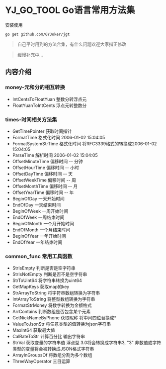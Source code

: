 # YJ_GO_TOOL Go语言常用方法集

安装使用
```shell
go get github.com/GYJoker/jgt 
```


> 自己平时用到的方法合集，有什么问题欢迎大家指正修改

> 缓慢补充中...


## 内容介绍
### money-元和分的相互转换
- IntCentsToFloatYuan 整数分转浮点元
- FloatYuanToIntCents 浮点元转整数分

### times-时间相关方法集
- GetTimePointer 获取时间指针
- FormatTime 格式化时间  2006-01-02 15:04:05
- FormatSystemStrTime 格式化时间 将RFC3339格式的转换成2006-01-02 15:04:05
- ParseTime 解析时间  2006-01-02 15:04:05
- OffsetMinuteTime 偏移时间 -- 分钟
- OffsetHourTime 偏移时间 -- 小时
- OffsetDayTime 偏移时间 -- 天
- OffsetWeekTime 偏移时间 -- 周
- OffsetMonthTime 偏移时间 -- 月
- OffsetYearTime 偏移时间 -- 年
- BeginOfDay 一天开始时间
- EndOfDay 一天结束时间
- BeginOfWeek 一周开始时间
- EndOfWeek 一周结束时间
- BeginOfMonth 一个月开始时间
- EndOfMonth 一个月结束时间
- BeginOfYear 一年开始时间
- EndOfYear 一年结束时间

### common_func 常用工具函数
- StrIsEmpty 判断是否是空字符串
- StrIsNotEmpty 判断是否不是空字符串
- StrToUint64 将字符串转换为uint64
- GetMapKeys 获取map的key
- StrArrayToString 将字符串数组转换为字符串
- IntArrayToString 将整型数组转换为字符串
- FormatStrMoney 将数字转换为金额格式
- ArrContains 判断数组是否包含某个元素
- GetNickNameByPhone 获取昵称 将中间四位替换成*
- ValueToJsonStr 将任意类型的值转换为json字符串
- MaxInt64 获取最大值
- CalRateToStr 计算百分比 输出字符串
- StrVal 获取变量的字符串值 浮点型 3.0将会转换成字符串3, "3"  非数值或字符类型的变量将会被转换成JSON格式字符串
- ArrayInGroupsOf 将数组分割为多个数组
- ThreeWayOperator 三目运算
